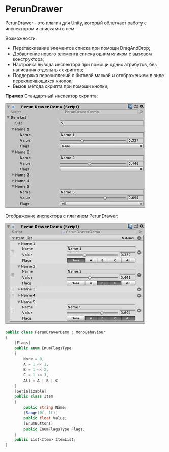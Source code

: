 # PerunDrawer
PerunDrawer - это плагин для Unity, который облегчает работу с инспектором и списками в нем.

Возможности:
* Перетаскивание элементов списка при помощи DragAndDrop;
* Добавление нового элемента списка одним кликом с вызовом конструктора;
* Настройка вывода инспектора при помощи одних атрибутов, без написания отдельных скриптов;
* Поддержка перечислений с битовой маской и отображением в виде переключающихся кнопок;
* Вызов метода скрипта при помощи кнопки;

**Пример**
Стандартный инспектор скрипта:

![Default unity list](https://github.com/ZblCoder/PerunDrawer/blob/wiki/wiki/Main_DefaultList.png)

Отображение инспектора с плагином PerunDrawer:

![Perun list](https://github.com/ZblCoder/PerunDrawer/blob/wiki/wiki/Main_PerunList.png)

```csharp
public class PerunDraverDemo : MonoBehaviour
{
    [Flags]
    public enum EnumFlagsType 
    {
        None = 0,
        A = 1 << 1,
        B = 1 << 2,
        C = 1 << 3,
        All = A | B | C
    }
    [Serializable]
    public class Item
    {
        public string Name;
        [Range(0f, 1f)]
        public float Value;
        [EnumButtons]
        public EnumFlagsType Flags;
    }
    public List<Item> ItemList;
}
```


